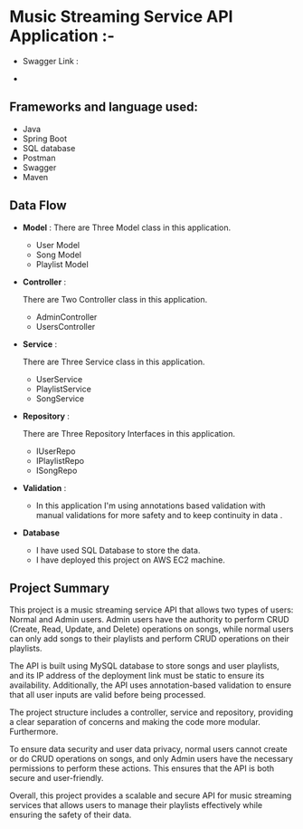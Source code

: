 # Music Streaming Service API Application :-
* Swagger Link :
- 
## Frameworks and language used:
-  Java
-  Spring Boot
-  SQL database
-  Postman
-  Swagger
-  Maven


## Data Flow


* **Model** :
  There are Three Model class in this application.
    * User Model 
    * Song Model 
    * Playlist Model 



* **Controller** :

  There are Two Controller class in this application.

    * AdminController
    * UsersController


* **Service** :

  There are Three Service class in this application.

    * UserService 
    * PlaylistService 
    * SongService 

    
* **Repository** :

  There are Three Repository Interfaces in this application.

    * IUserRepo 
    * IPlaylistRepo 
    * ISongRepo 



* **Validation** :
    * In this application I'm using annotations based validation with manual validations for more safety and to keep continuity in data .




* **Database**

    * I have used SQL Database to store the data.
    * I have deployed this project on AWS EC2 machine.

## Project Summary

This project is a music streaming service API that allows two types of users: Normal and Admin users. Admin users have the authority to perform CRUD (Create, Read, Update, and Delete) operations on songs, while normal users can only add songs to their playlists and perform CRUD operations on their playlists.

The API is built using MySQL database to store songs and user playlists, and its IP address of the deployment link must be static to ensure its availability. Additionally, the API uses annotation-based validation to ensure that all user inputs are valid before being processed.

The project structure includes a controller, service and  repository, providing a clear separation of concerns and making the code more modular. Furthermore.

To ensure data security and user data privacy, normal users cannot create or do CRUD operations on songs, and only Admin users have the necessary permissions to perform these actions. This ensures that the API is both secure and user-friendly.

Overall, this project provides a scalable and secure API for music streaming services that allows users to manage their playlists effectively while ensuring the safety of their data.